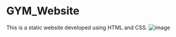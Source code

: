 # GYM_Website
This is a static website developed using HTML and CSS.
![image](https://user-images.githubusercontent.com/87799586/223536426-f949295a-c9d0-45c5-9f8a-48def053e40f.png)

